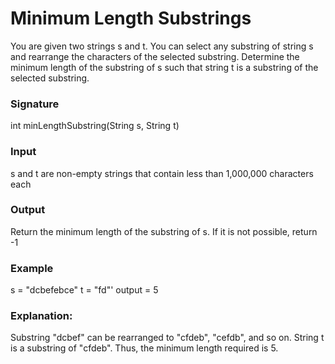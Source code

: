 # Minimum Length Substrings

You are given two strings s and t. You can select any substring of string s and rearrange the characters of the selected substring. Determine the minimum length of the substring of s such that string t is a substring of the selected substring.

### Signature

int minLengthSubstring(String s, String t)

### Input

s and t are non-empty strings that contain less than 1,000,000 characters each

### Output

Return the minimum length of the substring of s. If it is not possible, return -1

### Example

s = "dcbefebce"
t = "fd"'
output = 5

### Explanation:

Substring "dcbef" can be rearranged to "cfdeb", "cefdb", and so on. String t is a substring of "cfdeb". Thus, the minimum length required is 5.